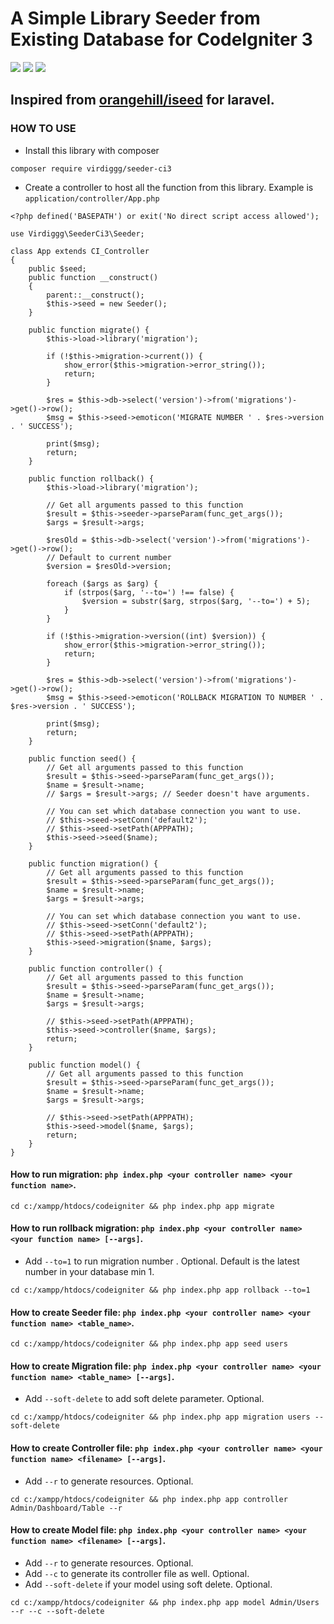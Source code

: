 # A Simple Library Seeder from Existing Database for CodeIgniter 3

<img src="https://img.shields.io/packagist/php-v/virdiggg/seeder-ci3" /> <img src="https://img.shields.io/badge/codeigniter--version-3-green" /> <img src="https://img.shields.io/github/license/virdiggg/seeder-ci3" />

## Inspired from [orangehill/iseed](https://github.com/orangehill/iseed) for laravel.

### HOW TO USE
- Install this library with composer
```
composer require virdiggg/seeder-ci3
```
- Create a controller to host all the function from this library. Example is `application/controller/App.php`
```
<?php defined('BASEPATH') or exit('No direct script access allowed');

use Virdiggg\SeederCi3\Seeder;

class App extends CI_Controller
{
    public $seed;
    public function __construct()
    {
        parent::__construct();
        $this->seed = new Seeder();
    }

    public function migrate() {
		$this->load->library('migration');

		if (!$this->migration->current()) {
			show_error($this->migration->error_string());
			return;
		}

		$res = $this->db->select('version')->from('migrations')->get()->row();
		$msg = $this->seed->emoticon('MIGRATE NUMBER ' . $res->version . ' SUCCESS');

		print($msg);
		return;
    }

    public function rollback() {
		$this->load->library('migration');

		// Get all arguments passed to this function
		$result = $this->seeder->parseParam(func_get_args());
		$args = $result->args;

		$resOld = $this->db->select('version')->from('migrations')->get()->row();
		// Default to current number
		$version = $resOld->version;

		foreach ($args as $arg) {
			if (strpos($arg, '--to=') !== false) {
				$version = substr($arg, strpos($arg, '--to=') + 5);
			}
		}

		if (!$this->migration->version((int) $version)) {
			show_error($this->migration->error_string());
			return;
		}

		$res = $this->db->select('version')->from('migrations')->get()->row();
		$msg = $this->seed->emoticon('ROLLBACK MIGRATION TO NUMBER ' . $res->version . ' SUCCESS');

		print($msg);
		return;
    }

    public function seed() {
		// Get all arguments passed to this function
		$result = $this->seed->parseParam(func_get_args());
		$name = $result->name;
		// $args = $result->args; // Seeder doesn't have arguments.

		// You can set which database connection you want to use.
		// $this->seed->setConn('default2');
		// $this->seed->setPath(APPPATH);
		$this->seed->seed($name);
    }

    public function migration() {
		// Get all arguments passed to this function
		$result = $this->seed->parseParam(func_get_args());
		$name = $result->name;
		$args = $result->args;

		// You can set which database connection you want to use.
		// $this->seed->setConn('default2');
		// $this->seed->setPath(APPPATH);
		$this->seed->migration($name, $args);
    }

    public function controller() {
		// Get all arguments passed to this function
		$result = $this->seed->parseParam(func_get_args());
		$name = $result->name;
		$args = $result->args;

		// $this->seed->setPath(APPPATH);
		$this->seed->controller($name, $args);
		return;
    }

    public function model() {
		// Get all arguments passed to this function
		$result = $this->seed->parseParam(func_get_args());
		$name = $result->name;
		$args = $result->args;

		// $this->seed->setPath(APPPATH);
		$this->seed->model($name, $args);
		return;
    }
}
```

#### How to run migration: `php index.php <your controller name> <your function name>`.
```
cd c:/xampp/htdocs/codeigniter && php index.php app migrate
```
#### How to run rollback migration: `php index.php <your controller name> <your function name> [--args]`.
- Add `--to=1` to run migration number <args>. Optional. Default is the latest number in your database min 1.
```
cd c:/xampp/htdocs/codeigniter && php index.php app rollback --to=1
```
#### How to create Seeder file: `php index.php <your controller name> <your function name> <table_name>`.
```
cd c:/xampp/htdocs/codeigniter && php index.php app seed users
```
#### How to create Migration file: `php index.php <your controller name> <your function name> <table_name> [--args]`.
- Add `--soft-delete` to add soft delete parameter. Optional.
```
cd c:/xampp/htdocs/codeigniter && php index.php app migration users --soft-delete
```
#### How to create Controller file: `php index.php <your controller name> <your function name> <filename> [--args]`.
- Add `--r` to generate resources. Optional.
```
cd c:/xampp/htdocs/codeigniter && php index.php app controller Admin/Dashboard/Table --r
```
#### How to create Model file: `php index.php <your controller name> <your function name> <filename> [--args]`.
- Add `--r` to generate resources. Optional.
- Add `--c` to generate its controller file as well. Optional.
- Add `--soft-delete` if your model using soft delete. Optional.
```
cd c:/xampp/htdocs/codeigniter && php index.php app model Admin/Users --r --c --soft-delete
```
